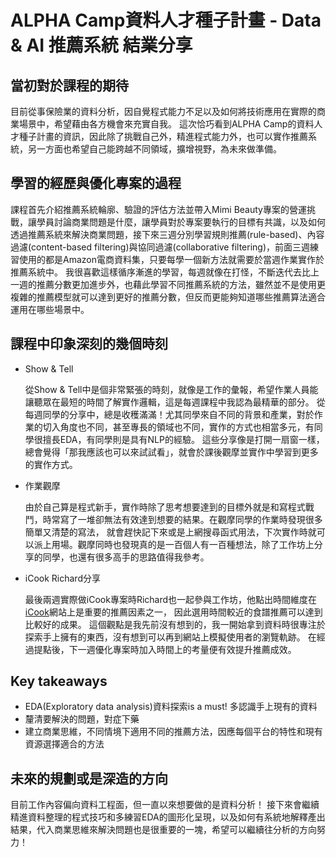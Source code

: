 # ALPHA Camp資料人才種子計畫 - Data & AI 推薦系統 結業分享
## 當初對於課程的期待
  目前從事保險業的資料分析，因自覺程式能力不足以及如何將技術應用在實際的商業場景中，希望藉由各方機會來充實自我。
  這次恰巧看到ALPHA Camp的資料人才種子計畫的資訊，因此除了挑戰自己外，精進程式能力外，也可以實作推薦系統，另一方面也希望自己能跨越不同領域，擴增視野，為未來做準備。

## 學習的經歷與優化專案的過程
  課程首先介紹推薦系統輪廓、驗證的評估方法並帶入Mimi Beauty專案的營運挑戰，讓學員討論商業問題是什麼，讓學員對於專案要執行的目標有共識，以及如何透過推薦系統來解決商業問題，接下來三週分別學習規則推薦(rule-based)、內容過濾(content-based filtering)與協同過濾(collaborative filtering)，前面三週練習使用的都是Amazon電商資料集，只要每學一個新方法就需要於當週作業實作於推薦系統中。
我很喜歡這樣循序漸進的學習，每週就像在打怪，不斷迭代去比上一週的推薦分數更加進步外，也藉此學習不同推薦系統的方法，雖然並不是使用更複雜的推薦模型就可以達到更好的推薦分數，但反而更能夠知道哪些推薦算法適合運用在哪些場景中。

## 課程中印象深刻的幾個時刻
* Show & Tell

  從Show & Tell中是個非常緊張的時刻，就像是工作的彙報，希望作業人員能讓聽眾在最短的時間了解實作邏輯，這是每週課程中我認為最精華的部分。
  從每週同學的分享中，總是收穫滿滿！尤其同學來自不同的背景和產業，對於作業的切入角度也不同，甚至專長的領域也不同，實作的方式也相當多元，有同學很擅長EDA，有同學則是具有NLP的經驗。
  這些分享像是打開一扇窗一樣，總會覺得「那我應該也可以來試試看」，就會於課後觀摩並實作中學習到更多的實作方式。

* 作業觀摩

  由於自己算是程式新手，實作時除了思考想要達到的目標外就是和寫程式戰鬥，時常寫了一堆卻無法有效達到想要的結果。在觀摩同學的作業時發現很多簡單又清楚的寫法，
  就會趕快記下來或是上網搜尋函式用法，下次實作時就可以派上用場。觀摩同時也發現真的是一百個人有一百種想法，除了工作坊上分享的同學，也還有很多高手的思路值得我參考。

* iCook Richard分享

  最後兩週實際做iCook專案時Richard也一起參與工作坊，他點出時間維度在[iCook](https://icook.tw/)網站上是重要的推薦因素之一，
  因此選用時間較近的食譜推薦可以達到比較好的成果。
  這個觀點是我先前沒有想到的，我一開始拿到資料時很專注於探索手上擁有的東西，沒有想到可以再到網站上模擬使用者的瀏覽軌跡。
  在經過提點後，下一週優化專案時加入時間上的考量便有效提升推薦成效。
  

## Key takeaways
* EDA(Exploratory data analysis)資料探索is a must! 多認識手上現有的資料
* 釐清要解決的問題，對症下藥
* 建立商業思維，不同情境下適用不同的推薦方法，因應每個平台的特性和現有資源選擇適合的方法

## 未來的規劃或是深造的方向
  目前工作內容偏向資料工程面，但一直以來想要做的是資料分析！
  接下來會繼續精進資料整理的程式技巧和多練習EDA的圖形化呈現，以及如何有系統地解釋產出結果，代入商業思維來解決問題也是很重要的一塊，希望可以繼續往分析的方向努力！
